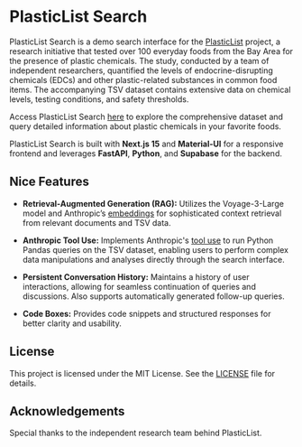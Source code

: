 # PlasticList Search

PlasticList Search is a demo search interface for the [PlasticList](https://www.plasticlist.org/) project, a research initiative that tested over 100 everyday foods from the Bay Area for the presence of plastic chemicals. The study, conducted by a team of independent researchers, quantified the levels of endocrine-disrupting chemicals (EDCs) and other plastic-related substances in common food items. The accompanying TSV dataset contains extensive data on chemical levels, testing conditions, and safety thresholds.

Access PlasticList Search [here](https://frontend-2ml5w2eyd-echen333s-projects.vercel.app/) to explore the comprehensive dataset and query detailed information about plastic chemicals in your favorite foods.

PlasticList Search is built with **Next.js 15** and **Material-UI** for a responsive frontend and leverages **FastAPI**, **Python**, and **Supabase** for the backend.

## Nice Features

- **Retrieval-Augmented Generation (RAG):** Utilizes the Voyage-3-Large model and Anthropic’s [embeddings](https://docs.anthropic.com/en/docs/build-with-claude/embeddings) for sophisticated context retrieval from relevant documents and TSV data.
  
- **Anthropic Tool Use:** Implements Anthropic's [tool use](https://docs.anthropic.com/en/docs/build-with-claude/tool-use) to run Python Pandas queries on the TSV dataset, enabling users to perform complex data manipulations and analyses directly through the search interface.

- **Persistent Conversation History:** Maintains a history of user interactions, allowing for seamless continuation of queries and discussions. Also supports automatically generated follow-up queries.

- **Code Boxes:** Provides code snippets and structured responses for better clarity and usability.

## License

This project is licensed under the MIT License. See the [LICENSE](LICENSE) file for details.

## Acknowledgements

Special thanks to the independent research team behind PlasticList.
